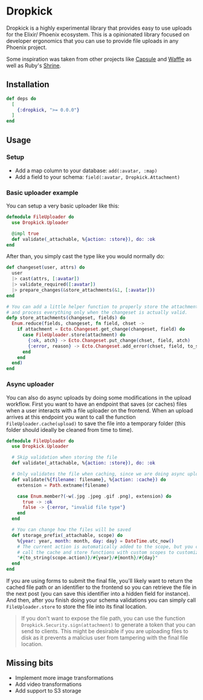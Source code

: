 # Dropkick

Dropkick is a highly experimental library that provides easy to use uploads for the Elixir/ Phoenix ecosystem.
This is a opinionated library focused on developer ergonomics that you can use to provide file uploads in any Phoenix project.

Some inspiration was taken from other projects like [Capsule](https://github.com/elixir-capsule/capsule) and [Waffle](https://github.com/elixir-waffle/waffle) as well as Ruby's [Shrine](https://shrinerb.com/). 

## Installation

```elixir
def deps do
  [
    {:dropkick, ">= 0.0.0"}
  ]
end
```

## Usage

### Setup

- Add a map column to your database: `add(:avatar, :map)` 
- Add a field to your schema: `field(:avatar, Dropkick.Attachment)`

### Basic uploader example

You can setup a very basic uploader like this:

```elixir
defmodule FileUploader do
  use Dropkick.Uploader

  @impl true
  def validate(_attachable, %{action: :store}), do: :ok
end
```

After than, you simply cast the type like you would normally do:

```elixir
def changeset(user, attrs) do
  user
  |> cast(attrs, [:avatar])
  |> validate_required([:avatar])
  |> prepare_changes(&store_attachments(&1, [:avatar]))
end

# You can add a little helper function to properly store the attachment 
# and process everything only when the changeset is actually valid.
defp store_attachments(changeset, fields) do
  Enum.reduce(fields, changeset, fn field, chset ->
    if attachment = Ecto.Changeset.get_change(changeset, field) do
      case FileUploader.store(attachment) do
        {:ok, atch} -> Ecto.Changeset.put_change(chset, field, atch)
        {:error, reason} -> Ecto.Changeset.add_error(chset, field, to_string(reason))
      end
    end
  end)
end
```

### Async uploader

You can also do async uploads by doing some modifications in the upload workflow. First you want to have an endpoint that saves (or caches) files when a user interacts with a file uploader on the frontend. When an upload arrives at this endpoint you want to call the function `FileUploader.cache(upload)` to save the file into a temporary folder (this folder should ideally be cleaned from time to time). 

```elixir
defmodule FileUploader do
  use Dropkick.Uploader

  # Skip validation when storing the file 
  def validate(_attachable, %{action: :store}), do: :ok

  # Only validates the file when caching, since we are doing async uploads
  def validate(%{filename: filename}, %{action: :cache}) do
    extension = Path.extname(filename)

    case Enum.member?(~w(.jpg .jpeg .gif .png), extension) do
      true -> :ok
      false -> {:error, "invalid file type"}
    end
  end

  # You can change how the files will be saved
  def storage_prefix(_attachable, scope) do
    %{year: year, month: month, day: day} = DateTime.utc_now()
    # The current action is automatically added to the scope, but you can
    # call the cache and store functions with custom scopes to customize this even further.
    "#{to_string(scope.action)}/#{year}/#{month}/#{day}"
  end
end
```

If you are using forms to submit the final file, you'll likely want to return the cached file path or an identifier to the frontend so you can retrieve the file in the next post (you can save this identifier into a hidden field for instance). And then, after you finish doing your schema validations you can simply call `FileUploader.store` to store the file into its final location.

> If you don't want to expose the file path, you can use the function `Dropkick.Security.sign(attachment)` to generate a token that you can send to clients. This might be desirable if you are uploading files to disk as it prevents a malicius user from tampering with the final file location.

## Missing bits

- Implement more image transformations
- Add video transformations
- Add support to S3 storage